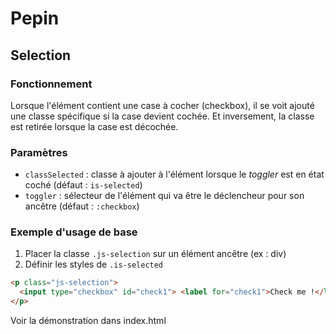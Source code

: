 # Pepin

## Selection

### Fonctionnement

Lorsque l'élément contient une case à cocher (checkbox), il se voit ajouté une classe spécifique si la case devient cochée. Et inversement, la classe est retirée lorsque la case est décochée.

### Paramètres

* `classSelected` : classe à ajouter à l'élément lorsque le _toggler_ est en état coché (défaut : `is-selected`)
* `toggler` : sélecteur de l'élément qui va être le déclencheur pour son ancêtre (défaut : `:checkbox`)

### Exemple d'usage de base

1. Placer la classe `.js-selection` sur un élément ancêtre (ex : div)
2. Définir les styles de `.is-selected`

```html
<p class="js-selection">
  <input type="checkbox" id="check1"> <label for="check1">Check me !</label>
</p>
```

Voir la démonstration dans index.html
